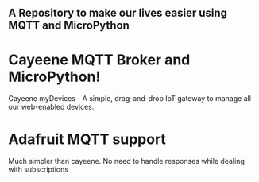 ## A Repository to make our lives easier using MQTT and MicroPython

# Cayeene MQTT Broker and MicroPython! 
   
Cayeene myDevices - A simple, drag-and-drop IoT gateway to manage all our web-enabled devices.

# Adafruit MQTT support

Much simpler than cayeene. No need to handle responses while dealing with subscriptions
